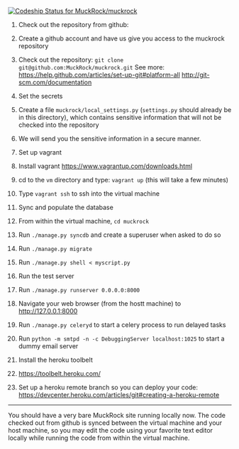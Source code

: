 [ ![Codeship Status for MuckRock/muckrock](https://codeship.com/projects/c14392c0-630c-0132-1e4c-4ad47cf4b99f/status?branch=master)](https://codeship.com/projects/52228)

1. Check out the repository from github:
  1. Create a github account and have us give you access to the muckrock repository
  2. Check out the repository: `git clone git@github.com:MuckRock/muckrock.git`
  See more: https://help.github.com/articles/set-up-git#platform-all
  http://git-scm.com/documentation

2. Set the secrets
  1. Create a file `muckrock/local_settings.py` (`settings.py` should already be in this directory), which contains sensitive information that will not be checked into the repository
  2. We will send you the sensitive information in a secure manner.

3. Set up vagrant
  1. Install vagrant https://www.vagrantup.com/downloads.html
  2. cd to the `vm` directory and type: `vagrant up` (this will take a few minutes)
  3. Type `vagrant ssh` to ssh into the virtual machine

4. Sync and populate the database
  1. From within the virtual machine, `cd muckrock`
  2. Run `./manage.py syncdb` and create a superuser when asked to do so
  3. Run `./manage.py migrate`
  4. Run `./manage.py shell < myscript.py`

5. Run the test server
  1. Run `./manage.py runserver 0.0.0.0:8000`
  2. Navigate your web browser (from the hostt machine) to http://127.0.0.1:8000
  3. Run `./manage.py celeryd` to start a celery process to run delayed tasks
  4. Run `python -m smtpd -n -c DebuggingServer localhost:1025` to start a dummy email server

6. Install the heroku toolbelt
  1. https://toolbelt.heroku.com/
  2. Set up a heroku remote branch so you can deploy your code: https://devcenter.heroku.com/articles/git#creating-a-heroku-remote

----

You should have a very bare MuckRock site running locally now.
The code checked out from github is synced between the virtual machine and your host machine, so you may edit the code using your favorite text editor locally while running the code from within the virtual machine.

